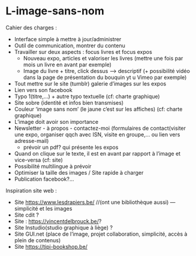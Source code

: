 # L-image-sans-nom

Cahier des charges :

- Interface simple à mettre à jour/administrer
- Outil de communication, montrer du contenu
- Travailler sur deux aspects : focus livres et focus expos
	- Nouveau expo, articles et valoriser les livres (mettre une fois par mois un livre en avant par exemple)
	- Image du livre + titre, click dessus —> descriptif (+ possibilité vidéo dans la page de présentation du bouquin yt u Vimeo par exemple)
- Tout mettre sur le site (tumblr) galerie d’images sur les expos
- Lien vers son facebook
- Typo 1(titre,…) + autre typo textuelle (cf: charte graphique)
- Site sobre (identité et infos bien transmises)
- Couleur ‘image sans nom’ (le jaune c’est sur les affiches)  (cf: charte graphique)
- L’image doit avoir son importance
- Newsletter - à propos - contactez-moi (formulaires de contact(visiter une expo, organiser qqch avec ISN, visite en groupe,… ou lien vers adresse-mail)
	- prévoir un pdf? qui présente les expos
- Quand on clique sur le texte, il est en avant par rapport à l’image et vice-versa (cf: site)
- Possibilité multilingue à prévoir
- Optimiser la taille des images / Site rapide à charger
- Publication facebook?…


Inspiration site web : 
- Site https://www.lesdrapiers.be/  //(ont une bibliothèque aussi) — simplicité et les images
- Site cdit ?
- Site : https://vincentdelbrouck.be/?
- Site Instudio(studio graphique à liège) ?
- Site GUI.net (place de l’image, projet collaboration, simplicité, accès à plein de contenus)
- Site https://tipi-bookshop.be/
